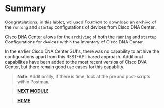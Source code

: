 # Summary

Congratulations, in this lablet, we used *Postman* to download an archive of the `running` and `startup` configurations of devices from Cisco DNA Center. 

Cisco DNA Center allows for the `archiving` of both the `running` and `startup` Configurations for devices within the inventory of Cisco DNA Center. 

In the earlier Cisco DNA Center GUI's, there was no capability to archive the configurations apart from this REST-API-based approach. Additional capabilities have been added to the most recent version of Cisco DNA Center, but there remain good use cases for this capability.

> **Note**: Additionally, if there is time, look at the pre and post-scripts within Postman.

> [**NEXT MODULE**](../dnac-6-inventory/01-intro.md)

> [**HOME**](../README.md)